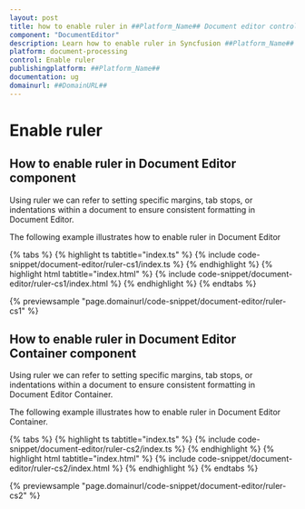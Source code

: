 ```yaml
---
layout: post
title: how to enable ruler in ##Platform_Name## Document editor control | Syncfusion
component: "DocumentEditor"
description: Learn how to enable ruler in Syncfusion ##Platform_Name## Document editor control of Syncfusion Essential JS 2 and more.
platform: document-processing
control: Enable ruler 
publishingplatform: ##Platform_Name##
documentation: ug
domainurl: ##DomainURL##
---
```


# Enable ruler

## How to enable ruler in Document Editor component

Using ruler we can refer to setting specific margins, tab stops, or indentations within a document to ensure consistent formatting in Document Editor.

The following example illustrates how to enable ruler in Document Editor

 

{% tabs %}
{% highlight ts tabtitle="index.ts" %}
{% include code-snippet/document-editor/ruler-cs1/index.ts %}
{% endhighlight %}
{% highlight html tabtitle="index.html" %}
{% include code-snippet/document-editor/ruler-cs1/index.html %}
{% endhighlight %}
{% endtabs %}
        
{% previewsample "page.domainurl/code-snippet/document-editor/ruler-cs1" %}


## How to enable ruler in Document Editor Container component

Using ruler we can refer to setting specific margins, tab stops, or indentations within a document to ensure consistent formatting in Document Editor Container.

The following example illustrates how to enable ruler in Document Editor Container.

 

{% tabs %}
{% highlight ts tabtitle="index.ts" %}
{% include code-snippet/document-editor/ruler-cs2/index.ts %}
{% endhighlight %}
{% highlight html tabtitle="index.html" %}
{% include code-snippet/document-editor/ruler-cs2/index.html %}
{% endhighlight %}
{% endtabs %}
        
{% previewsample "page.domainurl/code-snippet/document-editor/ruler-cs2" %}

